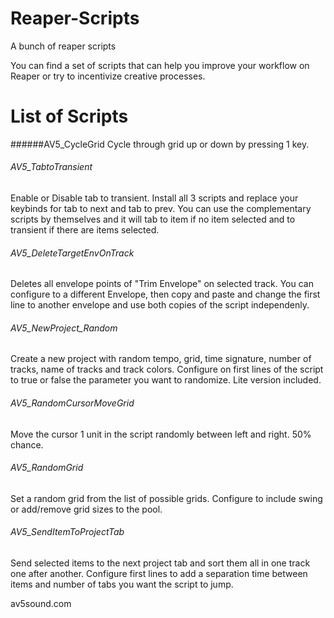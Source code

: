 # Reaper-Scripts
A bunch of reaper scripts

You can find a set of scripts that can help you improve your workflow on Reaper or try to incentivize creative processes.

# List of Scripts

######AV5_CycleGrid
Cycle through grid up or down by pressing 1 key.

###### AV5_TabtoTransient
Enable or Disable tab to transient. Install all 3 scripts and replace your keybinds for tab to next and tab to prev. You can use the complementary scripts by themselves and it will tab to item if no item selected and to transient if there are items selected.

###### AV5_DeleteTargetEnvOnTrack
Deletes all envelope points of "Trim Envelope" on selected track. You can configure to a different Envelope, then copy and paste and change the first line to another envelope and use both copies of the script independenly.

###### AV5_NewProject_Random
Create a new project with random tempo, grid, time signature, number of tracks, name of tracks and track colors. Configure on first lines of the script to true or false the parameter you want to randomize. Lite version included.

###### AV5_RandomCursorMoveGrid
Move the cursor 1 unit in the script randomly between left and right. 50% chance.

###### AV5_RandomGrid
Set a random grid from the list of possible grids. Configure to include swing or add/remove grid sizes to the pool.

###### AV5_SendItemToProjectTab
Send selected items to the next project tab and sort them all in one track one after another. Configure first lines to add a separation time between items and number of tabs you want the script to jump.

av5sound.com


